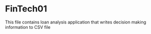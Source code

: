 # FinTech01
This file contains loan analysis application that writes decision making information to CSV file
